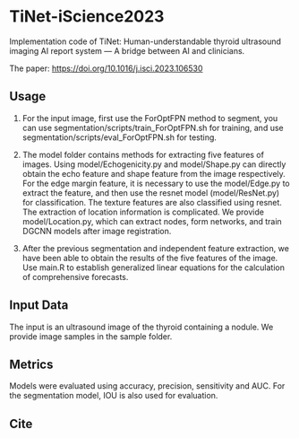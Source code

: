 # TiNet-iScience2023
Implementation code of TiNet: Human-understandable thyroid ultrasound imaging AI report system — A bridge between AI and clinicians.

The paper: https://doi.org/10.1016/j.isci.2023.106530

## Usage
1. For the input image, first use the ForOptFPN method to segment, you can use segmentation/scripts/train_ForOptFPN.sh for training, and use segmentation/scripts/eval_ForOptFPN.sh for testing.

2. The model folder contains methods for extracting five features of images. Using model/Echogenicity.py and model/Shape.py can directly obtain the echo feature and shape feature from the image respectively. For the edge margin feature, it is necessary to use the model/Edge.py to extract the feature, and then use the resnet model (model/ResNet.py) for classification. The texture features are also classified using resnet. The extraction of location information is complicated. We provide model/Location.py, which can extract nodes, form networks, and train DGCNN models after image registration.

3. After the previous segmentation and independent feature extraction, we have been able to obtain the results of the five features of the image. Use main.R to establish generalized linear equations for the calculation of comprehensive forecasts.

## Input Data
The input is an ultrasound image of the thyroid containing a nodule. We provide image samples in the sample folder.

## Metrics
Models were evaluated using accuracy, precision, sensitivity and AUC. For the segmentation model, IOU is also used for evaluation.

## Cite
